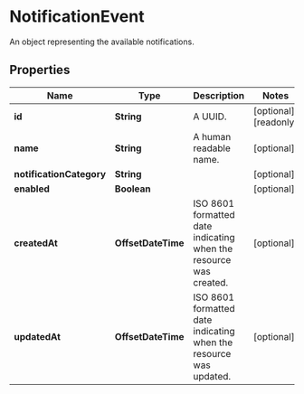 

# NotificationEvent

An object representing the available notifications.

## Properties

Name | Type | Description | Notes
------------ | ------------- | ------------- | -------------
**id** | **String** | A UUID. |  [optional] [readonly]
**name** | **String** | A human readable name. |  [optional]
**notificationCategory** | **String** |  |  [optional]
**enabled** | **Boolean** |  |  [optional]
**createdAt** | **OffsetDateTime** | ISO 8601 formatted date indicating when the resource was created. |  [optional]
**updatedAt** | **OffsetDateTime** | ISO 8601 formatted date indicating when the resource was updated. |  [optional]



